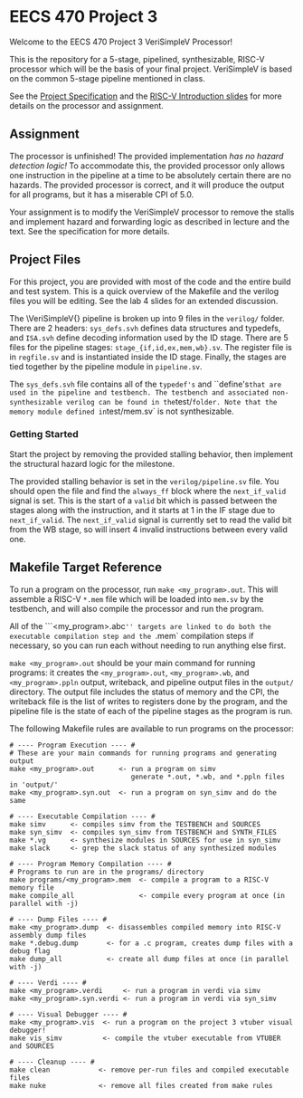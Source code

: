 
# EECS 470 Project 3

Welcome to the EECS 470 Project 3 VeriSimpleV Processor!

This is the repository for a 5-stage, pipelined, synthesizable, RISC-V
processor which will be the basis of your final project. VeriSimpleV is
based on the common 5-stage pipeline mentioned in class.

See the [Project Specification](https://drive.google.com/file/d/1XaPiocfSfWfQdJxsrXNeeH1_XXoLH6jF/view?usp=drive_link)
and the [RISC-V Introduction slides](https://drive.google.com/file/d/1xsHJ_FIMXR7fHx27GREDBSqr7L3B3Ql_/view?usp=drive_link)
for more details on the processor and assignment.

## Assignment

The processor is unfinished! The provided implementation
*has no hazard detection logic!* To accommodate this, the provided
processor only allows one instruction in the pipeline at a time to be
absolutely certain there are no hazards. The provided processor is
correct, and it will produce the  output for all programs, but it has a
miserable CPI of 5.0.

Your assignment is to modify the VeriSimpleV processor to remove the
stalls and implement hazard and forwarding logic as described in
lecture and the text. See the specification for more details.

## Project Files

For this project, you are provided with most of the code and the entire
build and test system. This is a quick overview of the Makefile and the
verilog files you will be editing. See the lab 4 slides for an extended
discussion.

The \VeriSimpleV{} pipeline is broken up into 9 files in the `verilog/`
folder. There are 2 headers: `sys_defs.svh` defines data structures and
typedefs, and `ISA.svh` define decoding information used by the ID
stage. There are 5 files for the pipeline stages:
`stage_{if,id,ex,mem,wb}.sv`. The register file is in `regfile.sv` and
is instantiated inside the ID stage. Finally, the stages are tied
together by the pipeline module in `pipeline.sv`.

The `sys_defs.svh` file contains all of the `typedef's` and ``define's`
that are used in the pipeline and testbench. The testbench and
associated non-synthesizable verilog can be found in the `test/`
folder. Note that the memory module defined in `test/mem.sv` is
not synthesizable.

### Getting Started

Start the project by removing the provided stalling behavior, then
implement the structural hazard logic for the milestone.

The provided stalling behavior is set in the `verilog/pipeline.sv`
file. You should open the file and find the `always_ff` block where the
`next_if_valid` signal is set. This is the start of a `valid` bit
which is passed between the stages along with the instruction, and it
starts at 1 in the IF stage due to `next_if_valid`. The `next_if_valid`
signal is currently set to read the valid bit from the WB stage, so
will insert 4 invalid instructions between every valid one.

## Makefile Target Reference

To run a program on the processor, run `make <my_program>.out`. This
will assemble a RISC-V `*.mem` file which will be loaded into `mem.sv`
by the testbench, and will also compile the processor and run the
program.

All of the ```<my_program>.abc`'' targets are linked to do both the
executable compilation step and the `.mem` compilation steps if
necessary, so you can run each without needing to run anything else
first.

`make <my_program>.out` should be your main command for running
programs: it creates the `<my_program>.out`, `<my_program>.wb`, and
`<my_program>.ppln` output, writeback, and pipeline output files in the
`output/` directory. The output file includes the status of memory and
the CPI, the writeback file is the list of writes to registers done by
the program, and the pipeline file is the state of each of the pipeline
stages as the program is run.

The following Makefile rules are available to run programs on the
processor:

```
# ---- Program Execution ---- #
# These are your main commands for running programs and generating output
make <my_program>.out      <- run a program on simv
                              generate *.out, *.wb, and *.ppln files in 'output/'
make <my_program>.syn.out  <- run a program on syn_simv and do the same

# ---- Executable Compilation ---- #
make simv      <- compiles simv from the TESTBENCH and SOURCES
make syn_simv  <- compiles syn_simv from TESTBENCH and SYNTH_FILES
make *.vg      <- synthesize modules in SOURCES for use in syn_simv
make slack     <- grep the slack status of any synthesized modules

# ---- Program Memory Compilation ---- #
# Programs to run are in the programs/ directory
make programs/<my_program>.mem  <- compile a program to a RISC-V memory file
make compile_all                <- compile every program at once (in parallel with -j)

# ---- Dump Files ---- #
make <my_program>.dump  <- disassembles compiled memory into RISC-V assembly dump files
make *.debug.dump       <- for a .c program, creates dump files with a debug flag
make dump_all           <- create all dump files at once (in parallel with -j)

# ---- Verdi ---- #
make <my_program>.verdi     <- run a program in verdi via simv
make <my_program>.syn.verdi <- run a program in verdi via syn_simv

# ---- Visual Debugger ---- #
make <my_program>.vis  <- run a program on the project 3 vtuber visual debugger!
make vis_simv          <- compile the vtuber executable from VTUBER and SOURCES

# ---- Cleanup ---- #
make clean            <- remove per-run files and compiled executable files
make nuke             <- remove all files created from make rules
```
